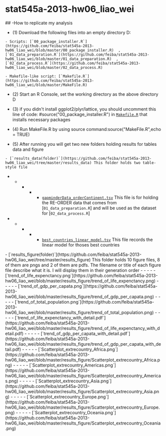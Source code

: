 stat545a-2013-hw06_liao_wei
============================================================================
<p></p>
## -How to replicate my analysis

   * (1) Download the following files into an empty directory D:

    - Scripts: [`00_package_installer.R`](https://github.com/feiba/stat545a-2013-hw06_liao_wei/blob/master/00_package_installer.R)  ,  [`01_data_preparation.R`](https://github.com/feiba/stat545a-2013-hw06_liao_wei/blob/master/01_data_preparation.R)  ,  [`02_data_process.R`](https://github.com/feiba/stat545a-2013-hw06_liao_wei/blob/master/02_data_process.R)

    - Makefile-like script: [`Makefile.R`](https://github.com/feiba/stat545a-2013-hw06_liao_wei/blob/master/MakeFile.R)  
  
   * (2) Start an R Console, set the working directory as the above directory D
  
   * (3) if you didn't install ggplot2/plyr/lattice, you should uncomment this line of code: #source("00_package_installer.R") in [`Makefile.R`](https://github.com/feiba/stat545a-2013-hw06_liao_wei/blob/master/MakeFile.R) that installs necessary packages
  
   * (4) Run MakeFile.R by using source command:source("MakeFile.R",echo = TRUE) 
  
   * (5) After running you will get two new folders holding results for tables data and figure 

    - [`results_data(folder)`](https://github.com/feiba/stat545a-2013-hw06_liao_wei/tree/master/results_data) This folder holds two table-style file
-   -  -  -  - [`gapminderData_orderContinent.tsv`](https://github.com/feiba/stat545a-2013-hw06_liao_wei/blob/master/results_data/gapminderData_orderContinent.tsv) This file is for holding the RE-ORDER data that comes from [`01_data_preparation.R`] and will be used as the dataset for [`02_data_process.R`]
-   -  -  -  - [`best_countries_linear_model.tsv`](https://github.com/feiba/stat545a-2013-hw06_liao_wei/blob/master/results_data/best_countries_linear_model.tsv) This file records the linear model for thoses best countries
<p></p>
<p></p>
    - [`results_figure(folder)`](https://github.com/feiba/stat545a-2013-hw06_liao_wei/tree/master/results_figure) This folder holds 10 figure files, 8 of them are pngs and 2 of them are pdfs. The filename or title of each figure file describe what it is. I will display them in their generation order
-   -  -  -  - [`trend_of_life_expenctancy.png`](https://github.com/feiba/stat545a-2013-hw06_liao_wei/blob/master/results_figure/trend_of_life_expenctancy.png)
-   -  -  -  - [`trend_of_gdp_per_capata.png`](https://github.com/feiba/stat545a-2013-hw06_liao_wei/blob/master/results_figure/trend_of_gdp_per_capata.png)
-   -  -  -  - [`trend_of_total_population.png`](https://github.com/feiba/stat545a-2013-hw06_liao_wei/blob/master/results_figure/trend_of_total_population.png)
-   -  -  -  - [`trend_of_life_expenctancy_with_detail.pdf`](https://github.com/feiba/stat545a-2013-hw06_liao_wei/blob/master/results_figure/trend_of_life_expenctancy_with_detail.pdf)
-   -  -  -  - [`trend_of_gdp_per_capata_with_detail.pdf`](https://github.com/feiba/stat545a-2013-hw06_liao_wei/blob/master/results_figure/trend_of_gdp_per_capata_with_detail.pdf)
-   -  -  -  - [`Scatterplot_extrecountry_Africa.png`](https://github.com/feiba/stat545a-2013-hw06_liao_wei/blob/master/results_figure/Scatterplot_extrecountry_Africa.png)
-   -  -  -  - [`Scatterplot_extrecountry_Americas.png`](https://github.com/feiba/stat545a-2013-hw06_liao_wei/blob/master/results_figure/Scatterplot_extrecountry_Americas.png)
-   -  -  -  - [`Scatterplot_extrecountry_Asia.png`](https://github.com/feiba/stat545a-2013-hw06_liao_wei/blob/master/results_figure/Scatterplot_extrecountry_Asia.png)
-   -  -  -  - [`Scatterplot_extrecountry_Europe.png`](https://github.com/feiba/stat545a-2013-hw06_liao_wei/blob/master/results_figure/Scatterplot_extrecountry_Europe.png)
-   -  -  -  - [`Scatterplot_extrecountry_Oceania.png`](https://github.com/feiba/stat545a-2013-hw06_liao_wei/blob/master/results_figure/Scatterplot_extrecountry_Oceania.png)

   
